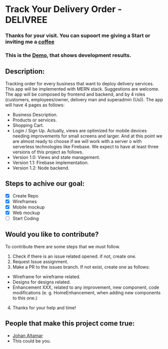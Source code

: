 # Track Your Delivery Order - DELIVREE
### Thanks for your visit. You can supoort me giving a Start or inviting me a [coffee](https://www.patreon.com/johanAltamar)
### This is the [Demo](https://order-tracking-app.now.sh), that shows development results.  

## Description: 
Tracking order for every business that want to deploy delivery services. This app will be implemented with MERN stack. Suggestions are welcome. The app will be composed by frontend and backend, and by 4 roles (customers, employees/owner, delivery man and superadmin (Us)). The app will have 4 pages as follows: 
  - Business Description.
  - Products or services.
  - Shopping Cart.
  - Login / Sign Up.
 Actually, views are optimized for mobile devices needing improvements for small screens and larger. And at this point we are almost ready to choose if we will work with a server o with serverless technologies like Firebase. 
 We expect to have at least three versions of this project as follows. 
  - Version 1.0: Views and state management. 
  - Version 1.1: Firebase implementation. 
  - Version 1.2: Node backend. 
## Steps to achive our goal:  
- [x] Create Repo
- [x] Wireframes
- [x] Mobile mockup
- [x] Web mockup
- [ ] Start Coding

## Would you like to contribute? 
To contribute there are some steps that we must follow. 
1. Check if there is an issue related opened. if not, create one. 
2. Request Issue assignment. 
3. Make a PR to the issues branch. If not exist, create one as follows:
  - Wireframe for wireframe related. 
  - Designs for designs related. 
  - Enhancement XXX, related to any improvement, new component, code modifications (e. g. HomeEnhancement, when adding new components to this one.) 
4. Thanks for your help and time! 

## People that make this project come true: 
  - [Johan Altamar](https://github.com/JohanAltamar/) 
  - This could be you. 
